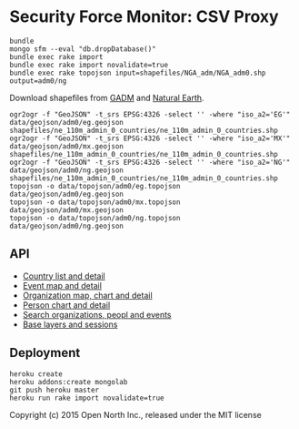 # Security Force Monitor: CSV Proxy

    bundle
    mongo sfm --eval "db.dropDatabase()"
    bundle exec rake import
    bundle exec rake import novalidate=true
    bundle exec rake topojson input=shapefiles/NGA_adm/NGA_adm0.shp output=adm0/ng

Download shapefiles from [GADM](http://www.gadm.org/country) and [Natural Earth](http://www.naturalearthdata.com/downloads/110m-cultural-vectors/).

    ogr2ogr -f "GeoJSON" -t_srs EPSG:4326 -select '' -where "iso_a2='EG'" data/geojson/adm0/eg.geojson shapefiles/ne_110m_admin_0_countries/ne_110m_admin_0_countries.shp
    ogr2ogr -f "GeoJSON" -t_srs EPSG:4326 -select '' -where "iso_a2='MX'" data/geojson/adm0/mx.geojson shapefiles/ne_110m_admin_0_countries/ne_110m_admin_0_countries.shp
    ogr2ogr -f "GeoJSON" -t_srs EPSG:4326 -select '' -where "iso_a2='NG'" data/geojson/adm0/ng.geojson shapefiles/ne_110m_admin_0_countries/ne_110m_admin_0_countries.shp
    topojson -o data/topojson/adm0/eg.topojson data/geojson/adm0/eg.geojson
    topojson -o data/topojson/adm0/mx.topojson data/geojson/adm0/mx.geojson
    topojson -o data/topojson/adm0/ng.topojson data/geojson/adm0/ng.geojson

## API

* [Country list and detail](/docs/countries.md)
* [Event map and detail](/docs/events.md)
* [Organization map, chart and detail](/docs/organizations.md)
* [Person chart and detail](/docs/people.md)
* [Search organizations, peopl and events](/docs/search.md)
* [Base layers and sessions](/docs/miscellaneous.md)

## Deployment

    heroku create
    heroku addons:create mongolab
    git push heroku master
    heroku run rake import novalidate=true

Copyright (c) 2015 Open North Inc., released under the MIT license
